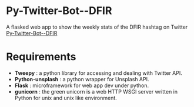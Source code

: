 # Py-Twitter-Bot--DFIR
A flasked web app to show the weekly stats of the DFIR hashtag on Twitter [Py-Twitter-Bot--DFIR](http://py-twitter-bot--dfir.herokuapp.com/)

# Requirements 
 - **Tweepy** : a python library for accessing and dealing with Twitter API.
 - **Python-unsplash** : a python wrapper for Unsplash API.
 - **Flask** : microframework for web app dev under python. 
 - **gunicorn** : the green unicorn is a web HTTP WSGI server written in Python for unix and unix like environment.
 
 
